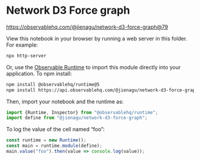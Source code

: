 # Network D3 Force graph

https://observablehq.com/@jienagu/network-d3-force-graph@79

View this notebook in your browser by running a web server in this folder. For
example:

~~~sh
npx http-server
~~~

Or, use the [Observable Runtime](https://github.com/observablehq/runtime) to
import this module directly into your application. To npm install:

~~~sh
npm install @observablehq/runtime@5
npm install https://api.observablehq.com/@jienagu/network-d3-force-graph@79.tgz?v=3
~~~

Then, import your notebook and the runtime as:

~~~js
import {Runtime, Inspector} from "@observablehq/runtime";
import define from "@jienagu/network-d3-force-graph";
~~~

To log the value of the cell named “foo”:

~~~js
const runtime = new Runtime();
const main = runtime.module(define);
main.value("foo").then(value => console.log(value));
~~~
